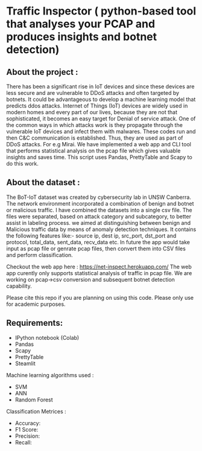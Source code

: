# Traffic Inspector ( python-based tool that analyses your PCAP and produces insights and botnet detection)

## About the project :

There has been a significant rise in IoT devices and since these devices are less secure and are vulnerable to DDoS attacks and often targeted by botnets. It could be advantageous to develop a machine learning model that predicts ddos attacks. Internet of Things (IoT) devices are widely used in modern homes and every part of our lives, because they are not that sophisticated, it becomes an easy target for Denial of service attack. One of the common ways in which attacks work is they propagate through the vulnerable IoT devices and infect them with malwares. These codes run and then C&C communication is established. Thus, they are used as part of DDoS attacks. For e.g Mirai.
We have implemented a web app and CLI tool that performs statistical analysis on the pcap file which gives valuable insights and saves time.
This script uses Pandas, PrettyTable and Scapy to do this work.

## About the dataset :

The BoT-IoT dataset was created by cybersecurity lab in UNSW Canberra. The network environment incorporated a combination of benign and botnet or malicious traffic. I have combined the datasets into a single csv file. The files were separated, based on attack category and subcategory, to better assist in labeling process. we aimed at distinguishing between benign and Malicious traffic data by means of anomaly detection techniques.
It contains the following features like:- source ip, dest ip, src_port, dst_port and protocol, total_data, sent_data, recv_data etc.
In future the app would take input as pcap file or genrate pcap files, then convert them into CSV files and perform classification.

Checkout the web app here : https://net-inspect.herokuapp.com/
The web app curently only supports statistical analysis of traffic in pcap file. We are working on pcap->csv conversion and subsequent botnet detection capability.

Please cite this repo if you are planning on using this code. Please only use for academic purposes.

## Requirements:
* IPython notebook (Colab)
* Pandas
* Scapy
* PrettyTable
* Steamlit

Machine learning algorithms used : 

* SVM
* ANN
* Random Forest

Classification Metrices :

* Accuracy:
* F1 Score: 
* Precision: 
* Recall: 

